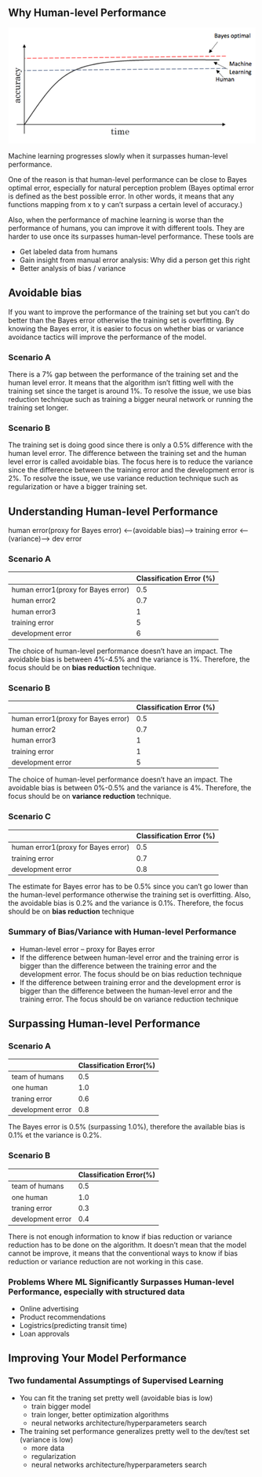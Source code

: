 ## Why Human-level Performance

![performance](images/performance.png)

Machine learning progresses slowly when it surpasses human-level performance. 

One of the reason is that human-level performance can be close to Bayes optimal error, especially for natural perception problem (Bayes optimal error is defined as the best possible error. In other words, it means that any functions mapping from x to y can’t surpass a certain level of accuracy.)

Also, when the performance of machine learning is worse than the performance of humans, you can improve it with different tools. They are harder to use once its surpasses human-level performance. These tools are

- Get labeled data from humans
- Gain insight from manual error analysis: Why did a person get this right
- Better analysis of bias / variance

## Avoidable bias

If you want to improve the performance of the training set but you can’t do better than the Bayes error otherwise the training set is overfitting. By knowing the Bayes error, it is easier to focus on whether bias or variance avoidance tactics will improve the performance of the model.

### Scenario A

There is a 7% gap between the performance of the training set and the human level error. It means that the algorithm isn’t fitting well with the training set since the target is around 1%. To resolve the issue, we use bias reduction technique such as training a bigger neural network or running the training set longer.

### Scenario B

The training set is doing good since there is only a 0.5% difference with the human level error. The difference between the training set and the human level error is called avoidable bias. The focus here is to reduce the variance since the difference between the training error and the development error is 2%. To resolve the issue, we use variance reduction technique such as regularization or have a bigger training set.

## Understanding Human-level Performance

human error(proxy for Bayes error) <—(avoidable bias)—> training error <—(variance)—> dev error

### Scenario A

|                                     | Classification Error (%) |
| ----------------------------------- | ------------------------ |
| human error1(proxy for Bayes error) | 0.5                      |
| human error2                        | 0.7                      |
| human error3                        | 1                        |
| training error                      | 5                        |
| development error                   | 6                        |

The choice of human-level performance doesn’t have an impact. The avoidable bias is between 4%-4.5% and the variance is 1%. Therefore, the focus should be on **bias reduction** technique.

### Scenario B

|                                     | Classification Error (%) |
| ----------------------------------- | ------------------------ |
| human error1(proxy for Bayes error) | 0.5                      |
| human error2                        | 0.7                      |
| human error3                        | 1                        |
| training error                      | 1                        |
| development error                   | 5                        |

The choice of human-level performance doesn’t have an impact. The avoidable bias is between 0%-0.5% and the variance is 4%. Therefore, the focus should be on **variance reduction** technique.

### Scenario C

|                                     | Classification Error (%) |
| ----------------------------------- | ------------------------ |
| human error1(proxy for Bayes error) | 0.5                      |
| training error                      | 0.7                      |
| development error                   | 0.8                      |

The estimate for Bayes error has to be 0.5% since you can’t go lower than the human-level performance otherwise the training set is overfitting. Also, the avoidable bias is 0.2% and the variance is 0.1%. Therefore, the focus should be on **bias reduction** technique

### Summary of Bias/Variance with Human-level Performance

- Human-level error – proxy for Bayes error
- If the difference between human-level error and the training error is bigger than the difference between the training error and the development error. The focus should be on bias reduction technique
- If the difference between training error and the development error is bigger than the difference between the human-level error and the training error. The focus should be on variance reduction technique

## Surpassing Human-level Performance

### Scenario A

|                   | Classification Error(%) |
| ----------------- | ----------------------- |
| team of humans    | 0.5                     |
| one human         | 1.0                     |
| traning error     | 0.6                     |
| development error | 0.8                     |

The Bayes error is 0.5% (surpassing 1.0%), therefore the available bias is 0.1% et the variance is 0.2%.

### Scenario B

|                   | Classification Error(%) |
| ----------------- | ----------------------- |
| team of humans    | 0.5                     |
| one human         | 1.0                     |
| traning error     | 0.3                     |
| development error | 0.4                     |

There is not enough information to know if bias reduction or variance reduction has to be done on the algorithm. It doesn’t mean that the model cannot be improve, it means that the conventional ways to know if bias reduction or variance reduction are not working in this case.

### Problems Where ML Significantly Surpasses Human-level Performance, especially with structured data

- Online advertising
- Product recommendations
- Logistrics(predicting transit time)
- Loan approvals

## Improving Your Model Performance

### Two fundamental Assumptings of Supervised Learning

- You can fit the traning set pretty well (avoidable bias is low)
  - train bigger model
  - train longer, better optimization algorithms
  - neural networks architecture/hyperparameters search
- The training set performance generalizes pretty well to the dev/test set (variance is low)
  - more data
  - regularization
  - neural networks architecture/hyperparameters search

